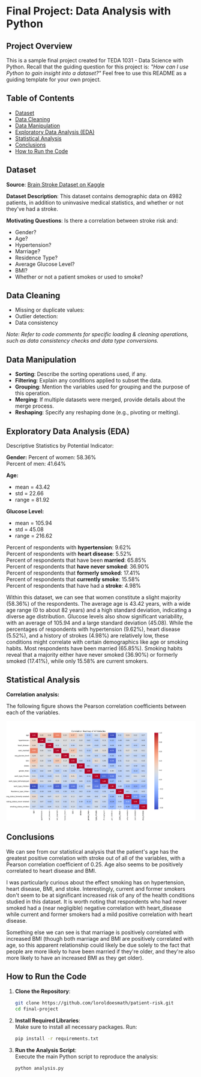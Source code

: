 # Final Project: Data Analysis with Python

## Project Overview
This is a sample final project created for TEDA 1031 - Data Science with Python. Recall that the guiding question for this project is: *"How can I use Python to gain insight into a dataset?"* Feel free to use this README as a guiding template for your own project. 

## Table of Contents
- [Dataset](#dataset)
- [Data Cleaning](#data-cleaning)
- [Data Manipulation](#data-manipulation)
- [Exploratory Data Analysis (EDA)](#exploratory-data-analysis-eda)
- [Statistical Analysis](#statistical-analysis)
- [Conclusions](#conclusions)
- [How to Run the Code](#how-to-run-the-code)

## Dataset
**Source**: [Brain Stroke Dataset on Kaggle](https://www.kaggle.com/datasets/jillanisofttech/brain-stroke-dataset)

**Dataset Description**: This dataset contains demographic data on 4982 patients, in addition to uninvasive medical statistics, and whether or not they've had a stroke.

**Motivating Questions**: 
Is there a correlation between stroke risk and: 
- Gender?
- Age?
- Hypertension?
- Marriage?
- Residence Type?
- Average Glucose Level?
- BMI?
- Whether or not a patient smokes or used to smoke?

## Data Cleaning
- Missing or duplicate values: 
- Outlier detection: 
- Data consistency

*Note: Refer to code comments for specific loading & cleaning operations, such as data consistency checks and data type conversions.*

## Data Manipulation
- **Sorting**: Describe the sorting operations used, if any.
- **Filtering**: Explain any conditions applied to subset the data.
- **Grouping**: Mention the variables used for grouping and the purpose of this operation.
- **Merging**: If multiple datasets were merged, provide details about the merge process.
- **Reshaping**: Specify any reshaping done (e.g., pivoting or melting).

## Exploratory Data Analysis (EDA)
Descriptive Statistics by Potential Indicator: 

**Gender:**
Percent of women: 58.36% <br>
Percent of men: 41.64% 

**Age:**  
- mean = 43.42
- std = 22.66
- range = 81.92

**Glucose Level:**
- mean = 105.94
- std = 45.08
- range = 216.62

Percent of respondents with **hypertension**:  9.62% <br>
Percent of respondents with **heart disease**:  5.52% <br>
Percent of respondents that have been **married**:  65.85% <br>
Percent of respondents that **have never smoked**:  36.90% <br>
Percent of respondents that **formerly smoked**:  17.41% <br>
Percent of respondents that **currently smoke**:  15.58% <br>
Percent of respondents that have had a **stroke**:  4.98% <br>

Within this dataset, we can see that women constitute a slight majority (58.36%) of the respondents. The average age is 43.42 years, with a wide age range (0 to about 82 years) and a high standard deviation, indicating a diverse age distribution. Glucose levels also show significant variability, with an average of 105.94 and a large standard deviation (45.08). While the percentages of respondents with hypertension (9.62%), heart disease (5.52%), and a history of strokes (4.98%) are relatively low, these conditions might correlate with certain demographics like age or smoking habits. Most respondents have been married (65.85%). Smoking habits reveal that a majority either have never smoked (36.90%) or formerly smoked (17.41%), while only 15.58% are current smokers. 

## Statistical Analysis

**Correlation analysis:**

The following figure shows the Pearson correlation coefficients between each of the variables. 

![Correlation Heatmap](correlation_heatmap.png)

## Conclusions

We can see from our statistical analysis that the patient's age has the greatest positive correlation with stroke out of all of the variables, with a Pearson correlation coefficient of 0.25. Age also seems to be positively correlated to heart disease and BMI. 

I was particularly curious about the effect smoking has on hypertension, heart disease, BMI, and stoke. Interestingly, current and former smokers don't seem to be at significant increased risk of any of the health conditions studied in this dataset. It is worth noting that respondents who had never smoked had a (near negligible) negative correlation with heart_disease while current and former smokers had a mild positive correlation with heart disease. 

Something else we can see is that marriage is positively correlated with increased BMI (though both marriage and BMI are positively correlated with age, so this apparent relationship could likely be due solely to the fact that people are more likely to have been married if they're older, and they're also more likely to have an increased BMI as they get older).

## How to Run the Code
1. **Clone the Repository**:  
   ```bash
   git clone https://github.com/loroldoesmath/patient-risk.git
   cd final-project
   ```

2. **Install Required Libraries**:  
   Make sure to install all necessary packages. Run:
   ```bash
   pip install -r requirements.txt
   ```

3. **Run the Analysis Script**:  
   Execute the main Python script to reproduce the analysis:
   ```bash
   python analysis.py
   ```
